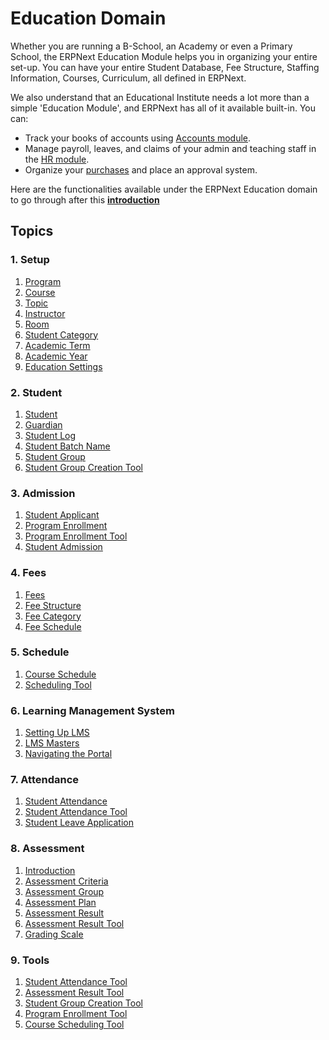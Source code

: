 <!-- add-breadcrumbs -->
# Education Domain

Whether you are running a B-School, an Academy or even a Primary School, the ERPNext Education Module helps you in organizing your entire set-up. You can have your entire Student Database, Fee Structure, Staffing Information, Courses, Curriculum, all defined in ERPNext.

We also understand that an Educational Institute needs a lot more than a simple 'Education Module', and ERPNext has all of it available built-in. You can:

- Track your books of accounts using [Accounts module](/docs/v13/user/manual/en/accounts).
- Manage payroll, leaves, and claims of your admin and teaching staff in the [HR module](/docs/v13/user/manual/en/human-resources).
- Organize your [purchases](/docs/v13/user/manual/en/buying) and place an approval system.

Here are the functionalities available under the ERPNext Education domain to go through after this **[introduction](/docs/v13/user/manual/en/education/introduction)**

## Topics
### 1. Setup
1. [Program](/docs/v13/user/manual/en/education/program)
1. [Course](/docs/v13/user/manual/en/education/course)
1. [Topic](/docs/v13/user/manual/en/education/topic)
1. [Instructor](/docs/v13/user/manual/en/education/instructor)
1. [Room](/docs/v13/user/manual/en/education/room)
1. [Student Category](/docs/v13/user/manual/en/education/student-category)
1. [Academic Term](/docs/v13/user/manual/en/education/academic-term)
1. [Academic Year](/docs/v13/user/manual/en/education/academic-year)
1. [Education Settings](/docs/v13/user/manual/en/education/education-settings)

### 2. Student
1. [Student](/docs/v13/user/manual/en/education/student)
1. [Guardian](/docs/v13/user/manual/en/education/guardian)
1. [Student Log](/docs/v13/user/manual/en/education/student-log)
1. [Student Batch Name](/docs/v13/user/manual/en/education/student-batch-name)
1. [Student Group](/docs/v13/user/manual/en/education/student-group)
1. [Student Group Creation Tool](/docs/v13/user/manual/en/education/student-group-creation-tool)

### 3. Admission
1. [Student Applicant](/docs/v13/user/manual/en/education/student-applicant)
1. [Program Enrollment](/docs/v13/user/manual/en/education/program-enrollment)
1. [Program Enrollment Tool](/docs/v13/user/manual/en/education/program-enrollment-tool)
1. [Student Admission](/docs/v13/user/manual/en/education/student_admission)

### 4. Fees
1. [Fees](/docs/v13/user/manual/en/education/fees)
1. [Fee Structure](/docs/v13/user/manual/en/education/fee-structure)
1. [Fee Category](/docs/v13/user/manual/en/education/fee-category)
1. [Fee Schedule](/docs/v13/user/manual/en/education/fee-schedule)

### 5. Schedule
1. [Course Schedule](/docs/v13/user/manual/en/education/course-schedule)
1. [Scheduling Tool](/docs/v13/user/manual/en/education/scheduling-tool)
<!--1. [Examination](/docs/v13/user/manual/en/education/examination) -->

### 6. Learning Management System
1. [Setting Up LMS](/docs/v13/user/manual/en/education/setting-up-lms)
1. [LMS Masters](/docs/v13/user/manual/en/education/lms-masters)
1. [Navigating the Portal](/docs/v13/user/manual/en/education/navigating-the-portal)
<!-- 1. [Tracking Progress](/docs/v13/user/manual/en/education/tracking-progress) -->

### 7. Attendance
1. [Student Attendance](/docs/v13/user/manual/en/education/student-attendance)
1. [Student Attendance Tool](/docs/v13/user/manual/en/education/student-attendance-tool)
1. [Student Leave Application](/docs/v13/user/manual/en/education/student-leave-application)

### 8. Assessment
1. [Introduction](/docs/v13/user/manual/en/education/assessment-introduction)
1. [Assessment Criteria](/docs/v13/user/manual/en/education/assessment_criteria)
1. [Assessment Group](/docs/v13/user/manual/en/education/assessment_group)
1. [Assessment Plan](/docs/v13/user/manual/en/education/assessment_plan)
1. [Assessment Result](/docs/v13/user/manual/en/education/assessment_result)
1. [Assessment Result Tool](/docs/v13/user/manual/en/education/assessment_result_tool)
1. [Grading Scale](/docs/v13/user/manual/en/education/grading_scale)

<!-- ### 9. Assessment Reports
1. [Final Assessment Grades](/docs/v13/user/manual/en/education/final-assessment-grades)
1. [Assessment Plan Status](/docs/v13/user/manual/en/education/assessment-plan-status)
1. [Student Report Generation Tool](/docs/v13/user/manual/en/education/student-report-generation-tool)
1. [Course Wise Assessment Report](/docs/v13/user/manual/en/education/course-wise-assessment-report) -->

### 9. Tools
1. [Student Attendance Tool](/docs/v13/user/manual/en/education/student-attendance-tool)
1. [Assessment Result Tool](/docs/v13/user/manual/en/education/assessment_result_tool)
1. [Student Group Creation Tool](/docs/v13/user/manual/en/education/student-group-creation-tool)
1. [Program Enrollment Tool](/docs/v13/user/manual/en/education/program-enrollment-tool)
1. [Course Scheduling Tool](/docs/v13/user/manual/en/education/course-scheduling-tool)
